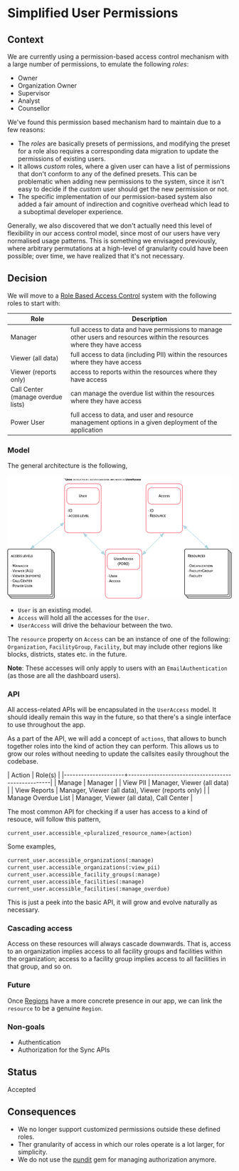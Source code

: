 # Simplified User Permissions

## Context
We are currently using a permission-based access control mechanism with a large 
number of permissions, to emulate the following _roles_:

- Owner
- Organization Owner
- Supervisor
- Analyst
- Counsellor

We've found this permission based mechanism hard to maintain due to a few reasons:

- The _roles_ are basically presets of permissions, and modifying the preset for a role also requires 
a corresponding data migration to update the permissions of existing users.
- It allows _custom_ roles, where a given user can have a list of permissions that don't conform to any of the defined presets. This can be problematic when adding new permissions to the system, since it isn't easy to decide if the _custom_ user should get the new permission or not.
- The specific implementation of our permission-based system also added a fair amount of indirection and cognitive overhead which lead to a suboptimal developer experience.

Generally, we also discovered that we don't actually need this level of flexibility in our access control model, since most of our users have very normalised usage patterns. This is something we envisaged previously, where arbitrary permutations at a high-level of granularity could have been possible; over time, we have realized that it's not necessary.

## Decision
We will move to a [Role Based Access Control](https://en.wikipedia.org/wiki/Role-based_access_control) system with the following roles to start with:

| Role                               | Description                                                                                                                    |
|------------------------------------|--------------------------------------------------------------------------------------------------------------------------------|
| Manager                            | full access to data and have permissions to manage other users and resources within the  resources where they have access |
| Viewer (all data)                  | full access to data (including PII) within the resources where they have access                                           |
| Viewer (reports only)              | access to reports within the resources where they have access                                                             |
| Call Center (manage overdue lists) | can manage the overdue list within the resources where they have access                                                        |
| Power User                         | full access to data, and user and resource management options in a given  deployment of the application                   |

### Model

The general architecture is the following,

![simplified-permissions](resources/user-permissions-2020.1.png)

- `User` is an existing model.
- `Access` will hold all the accesses for the `User`.
- `UserAccess` will drive the behaviour between the two.

The `resource` property on `Access` can be an instance of one of the following: `Organization`, `FacilityGroup`, `Facility`, but may include other regions like blocks, districts, states etc. in the future.

**Note**: These accesses will only apply to users with an `EmailAuthentication` (as those are all the dashboard users).


### API

All access-related APIs will be encapsulated in the `UserAccess` model. It should ideally remain this way in the future, so that there's a single interface to use throughout the app.

As a part of the API, we will add a concept of `actions`, that allows to bunch together roles into the kind of action they can perform. This allows us to grow our roles without needing to update the callsites easily throughout the codebase.

| Action              | Role(s)                                           |
|---------------------+---------------------------------------------------|
| Manage              | Manager                                           |
| View PII            | Manager, Viewer (all data)                        |
| View Reports        | Manager, Viewer (all data), Viewer (reports only) |
| Manage Overdue List | Manager, Viewer (all data), Call Center           |

The most common API for checking if a user has access to a kind of resouce, will follow this pattern,

```
current_user.accessible_<pluralized_resource_name>(action)
```

Some examples,


```
current_user.accessible_organizations(:manage)
current_user.accessible_organizations(:view_pii)
current_user.accessible_facility_groups(:manage)
current_user.accessible_facilities(:manage)
current_user.accessible_facilities(:manage_overdue)
```

This is just a peek into the basic API, it will grow and evolve naturally as necessary.

### Cascading access

Access on these resources will always cascade downwards. That is, access to an organization implies access to all facility groups and facilities within the organization; access to a facility group implies access to all facilities in that group, and so on.


### Future

Once [Regions](012-regions.md) have a more concrete presence in our app, we can link the `resource` to be a genuine `Region`.


### Non-goals

* Authentication
* Authorization for the Sync APIs


## Status
Accepted

## Consequences

- We no longer support customized permissions outside these defined roles. 
- Ther granularity of access in which our roles operate is a lot larger, for simplicity.
- We do not use the [pundit](https://github.com/varvet/pundit) gem for managing authorization anymore.
